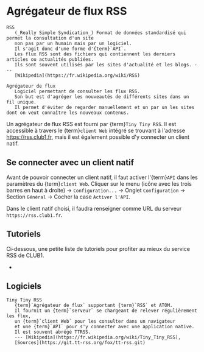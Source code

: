 Agrégateur de flux RSS
======================

```{glossary}
RSS
   (_Really Simple Syndication_) Format de données standardisé qui permet la consultation d'un site
   non pas par un humain mais par un logiciel.
   Il s'agit donc d'une forme d'{term}`API`.
   Les flux RSS sont des fichiers qui contiennent les derniers articles ou actualités publiées.
   Ils sont souvent utilisés par les sites d'actualité et les blogs. ---
   [Wikipedia](https://fr.wikipedia.org/wiki/RSS)

Agrégateur de flux
   Logiciel permettant de consulter les flux RSS.
   Son but est d'agréger les nouveautés de différents sites dans un fil unique.
   Il permet d'éviter de regarder manuellement et un par un les sites dont on veut connaître les nouveaux contenus.
```

Un agrégateur de flux RSS est fourni par {term}`Tiny Tiny RSS`.
Il est accessible à travers le {term}`client Web` intégré se trouvant à l'adresse
<https://rss.club1.fr>, mais il est également possible d'y connecter un client
natif.

Se connecter avec un client natif
---------------------------------

Avant de pouvoir connecter un client natif, il faut activer l'{term}`API` dans
les paramètres du {term}`client Web`. Cliquer sur le menu (icône avec les trois
barres en haut à droite) &rarr; `Configuration...` &rarr; Onglet `Configuration`
&rarr; Section `Général` &rarr; Cocher la case `Activer l'API`.

Dans le client natif choisi, il faudra renseigner comme URL du serveur
`https://rss.club1.fr`.

Tutoriels
---------

Ci-dessous, une petite liste de tutoriels pour profiter au mieux du service RSS de CLUB1.

- [](/tutos/flux-rss.md)

Logiciels
---------

```{glossary}
Tiny Tiny RSS
   {term}`Agrégateur de flux` supportant {term}`RSS` et ATOM.
   Il fournit un {term}`serveur` se chargeant de relever régulièrement les flux,
   un {term}`client Web` pour les consulter dans un navigateur
   et une {term}`API` pour s'y connecter avec une application native.
   Il est souvent abrégé TTRSS.
   --- [Wikipedia](https://fr.wikipedia.org/wiki/Tiny_Tiny_RSS),
   [Sources](https://git.tt-rss.org/fox/tt-rss.git)
```
